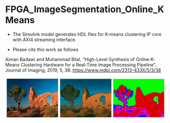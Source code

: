 # FPGA_ImageSegmentation_Online_KMeans

* The Simulink model generates HDL files for K-means clustering IP core with AXI4 streaming interface.

* Please cite this work as follows

Aiman Badawi and Muhammad Bilal, "High-Level Synthesis of Online K-Means Clustering Hardware for a Real-Time Image Processing Pipeline", Journal of Imaging, 2019, 5, 38.
https://www.mdpi.com/2313-433X/5/3/38

![Screenshot](demo.jpg)

